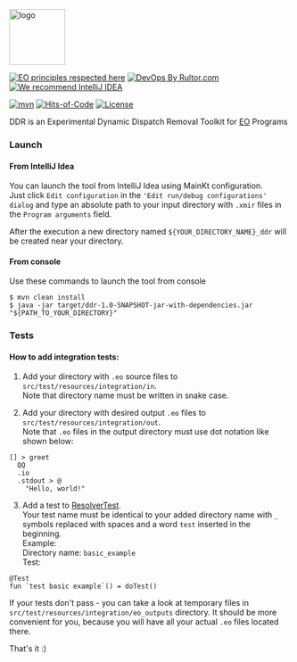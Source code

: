 <img alt="logo" src="https://www.objectionary.com/cactus.svg" height="100px" />

[![EO principles respected here](https://www.elegantobjects.org/badge.svg)](https://www.elegantobjects.org)
[![DevOps By Rultor.com](http://www.rultor.com/b/objectionary/eo-files)](http://www.rultor.com/p/objectionary/ddr)
[![We recommend IntelliJ IDEA](https://www.elegantobjects.org/intellij-idea.svg)](https://www.jetbrains.com/idea/)

[![mvn](https://github.com/objectionary/ddr/actions/workflows/build.yml/badge.svg?branch=master)](https://github.com/objectionary/ddr/actions/workflows/build.yml)
[![Hits-of-Code](https://hitsofcode.com/github/objectionary/ddr)](https://hitsofcode.com/view/github/objectionary/ddr)
[![License](https://img.shields.io/badge/license-MIT-green.svg)](https://github.com/objectionary/ddr/blob/master/LICENSE.txt)

DDR is an Experimental Dynamic Dispatch Removal Toolkit for [EO](https://www.eolang.org) Programs

### Launch

#### From IntelliJ Idea
You can launch the tool from IntelliJ Idea using MainKt configuration.  
Just click `Edit configuration` in the `'Edit run/debug configurations' dialog` and
type an absolute path to your input directory with `.xmir` files in the `Program arguments` field.

After the execution a new directory named `${YOUR_DIRECTORY_NAME}_ddr` will be created near your directory.

#### From console
Use these commands to launch the tool from console
```
$ mvn clean install
$ java -jar target/ddr-1.0-SNAPSHOT-jar-with-dependencies.jar "${PATH_TO_YOUR_DIRECTORY}"
```

### Tests

#### How to add integration tests:
1) Add your directory with `.eo` source files to `src/test/resources/integration/in`.  
Note that directory name must be written in snake case.

2) Add your directory with desired output `.eo` files to `src/test/resources/integration/out`.  
Note that `.eo` files in the output directory must use dot notation like shown below:
```
[] > greet
  QQ
  .io
  .stdout > @
    "Hello, world!"
```

3) Add a test to [ResolverTest](src/test/kotlin/org/objectionary/ddr/integration/resolver/ResolverTest.kt).  
Your test name must be identical to your added directory name with `_` symbols replaced with spaces and a word `test` inserted in the beginning.  
Example:  
Directory name: `basic_example`  
Test:
```
@Test
fun `test basic example`() = doTest()
```

If your tests don't pass - you can take a look at temporary files in `src/test/resources/integration/eo_outputs` directory.
It should be more convenient for you, because you will have all your actual `.eo` files located there.

That's it :)